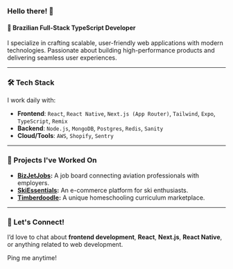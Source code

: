 ### Hello there! 👋  

#### 🚀 Brazilian Full-Stack TypeScript Developer  

I specialize in crafting scalable, user-friendly web applications with modern technologies. Passionate about building high-performance products and delivering seamless user experiences.  

---

### 🛠️ Tech Stack  
I work daily with:  
- **Frontend**: `React`, `React Native`, `Next.js (App Router)`, `Tailwind`, `Expo`, `TypeScript`, `Remix`  
- **Backend**: `Node.js`, `MongoDB`, `Postgres`, `Redis`, `Sanity`  
- **Cloud/Tools**: `AWS`, `Shopify`, `Sentry`  

---

### 🌟 Projects I've Worked On  
- **[BizJetJobs](https://bizjetjobs.com/):** A job board connecting aviation professionals with employers.  
- **[SkiEssentials](https://www.skiessentials.com/):** An e-commerce platform for ski enthusiasts.  
- **[Timberdoodle](https://timberdoodle.com/):** A unique homeschooling curriculum marketplace.  

---

### 💬 Let's Connect!  
I’d love to chat about **frontend development**, **React**, **Next.js**, **React Native**, or anything related to web development.  

Ping me anytime!  
